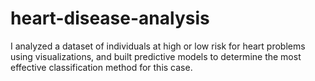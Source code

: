 # heart-disease-analysis
I analyzed a dataset of individuals at high or low risk for heart problems using visualizations, and built predictive models to determine the most effective classification method for this case.
